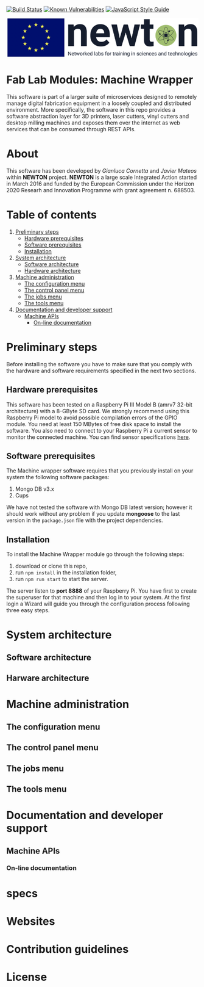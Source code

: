 [![Build Status](https://travis-ci.com/gcornetta/piwrapper.svg?branch=master)](https://travis-ci.com/gcornetta/piwrapper)
[![Known Vulnerabilities](https://snyk.io/test/github/gcornetta/piwrapper/badge.svg)](https://snyk.io/test/github/gcornetta/piwrapper)
[![JavaScript Style Guide](https://img.shields.io/badge/code_style-standard-brightgreen.svg)](https://standardjs.com)

![NEWTON BANNER](/docs/images/newton.png)

# Fab Lab Modules: Machine Wrapper

This software is part of a larger suite of microservices designed to remotely manage digital fabrication equipment in a loosely coupled and distributed environment. More specifically, the software in this repo provides a software abstraction layer for 3D printers, laser cutters, vinyl cutters and desktop milling machines and exposes them over the internet as web services that can be consumed through REST APIs.

# About
This software has been developed by _Gianluca Cornetta_ and _Javier Mateos_ within **NEWTON** project. **NEWTON** is a large scale Integrated Action started in March 2016 and funded by the European Commission under the Horizon 2020 Researh and Innovation Programme with grant agreement n. 688503.

# Table of contents

1. [Preliminary steps](#preliminary-steps)
   * [Hardware prerequisites](#hardware-prerequisites)
   * [Software prerequisites](#software-prerequisites)
   * [Installation](#installation)
2. [System architecture](#system-architecture)
   * [Software architecture](#software-architecture)
   * [Hardware architecture](#hardware-architecture)
3. [Machine administration](#machine-administration)
   * [The configuration menu](#the-configuration-menu)
   * [The control panel menu](#the-control-panel)
   * [The jobs menu](#the-jobs-menu)
   * [The tools menu](#the-tools-menu)
4. [Documentation and developer support](#documentation-and-developer-support)
   * [Machine APIs](#machine-apis)
     + [On-line documentation](#on-line-documentation)

<a name="preliminary-steps"></a>
# Preliminary steps
Before installing the software you have to make sure that you comply with the hardware and software requirements specified in the next two sections.

<a name="hardware-prerequisites"></a>
## Hardware prerequisites
This software has been tested on a Raspberry Pi III Model B (amrv7 32-bit architecture) with a 8-GByte SD card. We strongly recommend using this Raspberry Pi model to avoid possible compilation errors of the GPIO module. You need at least 150 MBytes of free disk space to install the software.
You also need to connect to your Raspberry Pi a current sensor to monitor the connected machine. You can find sensor specifications [here](#specs).

<a name="software-prerequisites"></a>
## Software prerequisites
The Machine wrapper software requires that you previously install on your system the following software packages:

1. Mongo DB v3.x
2. Cups

We have not tested the software with Mongo DB latest version; however it should work without any problem if you update **mongoose** to the last version in the `package.json` file with the project dependencies.

<a name="installation"></a>
## Installation
To install the Machine Wrapper module go through the following steps:

1. download or clone this repo,
2. run `npm install` in the installation folder,
3. run `npm run start` to start the server.

The server listen to **port 8888** of your Raspberry Pi. You have first to create the superuser for that machine and then log in to your system. At the first login a Wizard will guide you through the configuration process following three easy steps.

<a name="system-architecture"></a>
# System architecture

<a name="software-architecture"></a>
## Software architecture

<a name="hardware-architecture"></a>
## Harware architecture

<a name="machine-administration"></a>
# Machine administration

<a name="the-configuration-menu"></a>
## The configuration menu

<a name="the-control-panel-menu"></a>
## The control panel menu

<a name="the-jobs-menu"></a>
## The jobs menu

<a name="the-tools-menu"></a>
## The tools menu

<a name="documentation-and-developer-support"></a>
# Documentation and developer support

<a name="machine-apis"></a>
## Machine APIs

<a name="on-line-documentation"></a>
### On-line documentation

# specs
# Websites

# Contribution guidelines

# License
